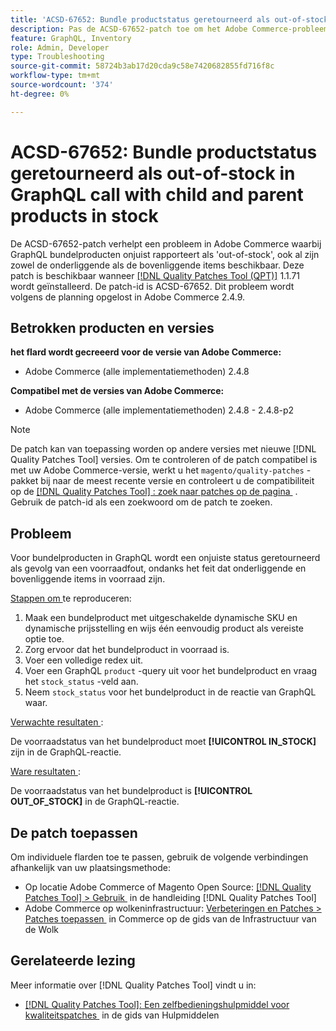 ```yaml
---
title: 'ACSD-67652: Bundle productstatus geretourneerd als out-of-stock in GraphQL call with child and parent products in stock'
description: Pas de ACSD-67652-patch toe om het Adobe Commerce-probleem op te lossen waarbij de status van het bundleproduct als out-of-stock wordt geretourneerd in GraphQL-aanroepen, zelfs met onderliggende en bovenliggende producten in voorraad.
feature: GraphQL, Inventory
role: Admin, Developer
type: Troubleshooting
source-git-commit: 58724b3ab17d20cda9c58e7420682855fd716f8c
workflow-type: tm+mt
source-wordcount: '374'
ht-degree: 0%

---
```



# ACSD-67652: Bundle productstatus geretourneerd als out-of-stock in GraphQL call with child and parent products in stock

De ACSD-67652-patch verhelpt een probleem in Adobe Commerce waarbij GraphQL bundelproducten onjuist rapporteert als &#39;out-of-stock&#39;, ook al zijn zowel de onderliggende als de bovenliggende items beschikbaar. Deze patch is beschikbaar wanneer [[!DNL Quality Patches Tool (QPT)]](/help/tools/quality-patches-tool/quality-patches-tool-to-self-serve-quality-patches.md) 1.1.71 wordt geïnstalleerd. De patch-id is ACSD-67652. Dit probleem wordt volgens de planning opgelost in Adobe Commerce 2.4.9.

## Betrokken producten en versies

**het flard wordt gecreeerd voor de versie van Adobe Commerce:**

* Adobe Commerce (alle implementatiemethoden) 2.4.8

**Compatibel met de versies van Adobe Commerce:**

* Adobe Commerce (alle implementatiemethoden) 2.4.8 - 2.4.8-p2

>[!NOTE]
>
>De patch kan van toepassing worden op andere versies met nieuwe [!DNL Quality Patches Tool] versies. Om te controleren of de patch compatibel is met uw Adobe Commerce-versie, werkt u het `magento/quality-patches` -pakket bij naar de meest recente versie en controleert u de compatibiliteit op de [[!DNL Quality Patches Tool] : zoek naar patches op de pagina &#x200B;](https://experienceleague.adobe.com/tools/commerce-quality-patches/index.html) . Gebruik de patch-id als een zoekwoord om de patch te zoeken.

## Probleem

Voor bundelproducten in GraphQL wordt een onjuiste status geretourneerd als gevolg van een voorraadfout, ondanks het feit dat onderliggende en bovenliggende items in voorraad zijn.

<u> Stappen om </u> te reproduceren:

1. Maak een bundelproduct met uitgeschakelde dynamische SKU en dynamische prijsstelling en wijs één eenvoudig product als vereiste optie toe.
1. Zorg ervoor dat het bundelproduct in voorraad is.
1. Voer een volledige redex uit.
1. Voer een GraphQL `product` -query uit voor het bundelproduct en vraag het `stock_status` -veld aan.
1. Neem `stock_status` voor het bundelproduct in de reactie van GraphQL waar.


<u> Verwachte resultaten </u>:

De voorraadstatus van het bundelproduct moet **[!UICONTROL IN_STOCK]** zijn in de GraphQL-reactie.

<u> Ware resultaten </u>:

De voorraadstatus van het bundelproduct is **[!UICONTROL OUT_OF_STOCK]** in de GraphQL-reactie.


## De patch toepassen

Om individuele flarden toe te passen, gebruik de volgende verbindingen afhankelijk van uw plaatsingsmethode:

* Op locatie Adobe Commerce of Magento Open Source: [[!DNL Quality Patches Tool] > Gebruik &#x200B;](/help/tools/quality-patches-tool/usage.md) in de handleiding [!DNL Quality Patches Tool]
* Adobe Commerce op wolkeninfrastructuur: [&#x200B; Verbeteringen en Patches > Patches toepassen &#x200B;](https://experienceleague.adobe.com/docs/commerce-cloud-service/user-guide/develop/upgrade/apply-patches.html) in Commerce op de gids van de Infrastructuur van de Wolk

## Gerelateerde lezing

Meer informatie over [!DNL Quality Patches Tool] vindt u in:

* [[!DNL Quality Patches Tool]: Een zelfbedieningshulpmiddel voor kwaliteitspatches &#x200B;](/help/tools/quality-patches-tool/quality-patches-tool-to-self-serve-quality-patches.md) in de gids van Hulpmiddelen
